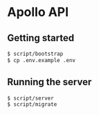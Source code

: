 # Apollo API

## Getting started

```sh
$ script/bootstrap
$ cp .env.example .env
```

## Running the server

```sh
$ script/server
$ script/migrate
```
